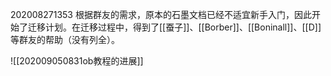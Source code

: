 202008271353
根据群友的需求，原本的石墨文档已经不适宜新手入门，因此开始了迁移计划。在迁移过程中，得到了[[蚕子]]、[[Borber]]、[[Boninall]]、[[D]]等群友的帮助（没有列全）。

![[202009050831ob教程的进展]]


